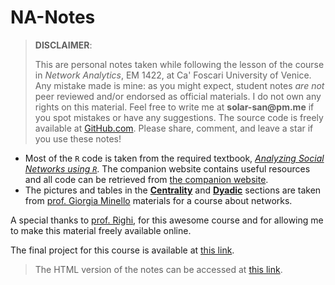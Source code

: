 # NA-Notes


> __DISCLAIMER__:
>
> This are personal notes taken while following the lesson of the course in _Network Analytics_, EM 1422, at Ca' Foscari University of Venice. Any mistake made is mine: as you might expect, student notes _are not_ peer reviewed and/or endorsed as official materials. I do not own any rights on this material. Feel free to write me at __solar-san@pm.me__ if you spot mistakes or have any suggestions. The source code is freely available at [GitHub.com](https://github.com/solar-san). Please share, comment, and leave a star if you use these notes!

- Most of the `R` code is taken from the required textbook, [_Analyzing Social Networks using `R`_](https://uk.sagepub.com/en-gb/eur/analyzing-social-networks-using-r/book271675). The companion website contains useful resources and all code can be retrieved from [the companion website](https://sites.google.com/view/asnr-2022/home).
- The pictures and tables in the [__Centrality__](https://solar-san.github.io/NA-Notes/docs/Network_Analysis.html#centrality) and [__Dyadic__](https://solar-san.github.io/NA-Notes/docs/Network_Analysis.html#centrality) sections are taken from [prof. Giorgia Minello](https://www.unive.it/data/persone/11535404) materials for a course about networks.

A special thanks to [prof. Righi](https://www.simonerighi.com), for this awesome course and for allowing me to make this material freely available online.

The final project for this course is available at [this link]().

> The HTML version of the notes can be accessed at [this link](https://solar-san.github.io/NA-Notes/docs/Network_Analysis.html).
